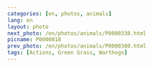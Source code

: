 ```yaml
---
categories: [en, photos, animals]
lang: en
layout: photo
next_photo: /en/photos/animals/P0000338.html
picname: P0000018
prev_photo: /en/photos/animals/P0000380.html
tags: [Actions, Green Grass, Warthogs]
---
```

